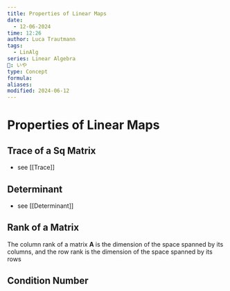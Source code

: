 ```yaml
---
title: Properties of Linear Maps
date:
  - 12-06-2024
time: 12:26
author: Luca Trautmann
tags:
  - LinAlg
series: Linear Algebra
🍙: いや
type: Concept
formula: 
aliases: 
modified: 2024-06-12
---
```

# Properties of Linear Maps
## Trace of a Sq Matrix
- see [[Trace]]

## Determinant
- see [[Determinant]]

## Rank of a Matrix
The column rank of a matrix $\mathbf{A}$ is the dimension of the space spanned by its columns, and the row rank is the dimension of the space spanned by its rows

## Condition Number

